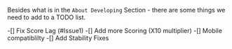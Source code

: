 Besides what is in the `About Developing` Section - there are some things we need to add to a TODO list. 

 -[] Fix Score Lag (#Issue1)
 -[] Add more Scoring (X10 multiplier)
 -[] Mobile compatiblilty
 -[] Add Stability Fixes

